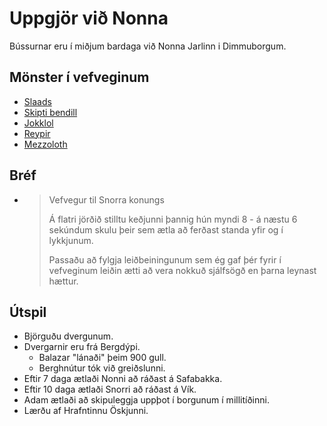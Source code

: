 # Uppgjör við Nonna
Bússurnar eru í miðjum bardaga við Nonna Jarlinn i Dimmuborgum.

## Mönster í vefveginum
- [Slaads](https://www.dndbeyond.com/monsters?filter-search=slaad)
- [Skipti bendill](https://www.dndbeyond.com/monsters/16978-phase-spider)
- [Jokklol](https://www.dndbeyond.com/monsters/yochlol)
- [Reypir](https://www.dndbeyond.com/monsters/16999-roper)
- [Mezzoloth](https://www.dndbeyond.com/monsters/17124-mezzoloth)

## Bréf

- > Vefvegur til Snorra konungs
  > 
  > Á flatri jörðið stilltu keðjunni þannig hún myndi 8 - á næstu 6 sekúndum
  > skulu þeir sem ætla að ferðast standa yfir og í lykkjunum.
  > 
  > Passaðu að fylgja leiðbeiningunum sem ég gaf þér fyrir í vefveginum 
  > leiðin ætti að vera nokkuð sjálfsögð en þarna leynast hættur.

## Útspil
- Björguðu dvergunum.
- Dvergarnir eru frá Bergdýpi.
  - Balazar "lánaði" þeim 900 gull.
  - Berghnútur tók við greiðslunni.
- Eftir 7 daga ætlaði Nonni að ráðast á Safabakka.
- Eftir 10 daga ætlaði Snorri að ráðast á Vík.
- Adam ætlaði að skipuleggja uppþot í borgunum í millitíðinni.
- Lærðu af Hrafntinnu Öskjunni.